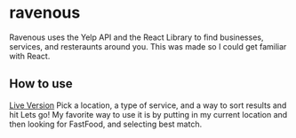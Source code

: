 # ravenous
Ravenous uses the Yelp API and the React Library to find businesses, services, and resteraunts around you. This was made so I could get familiar with React.

## How to use
[Live Version](https://codingforkids.us/projects/joesprojects/ravenous/) Pick a location, a type of service, and a way to sort results and hit Lets go! My favorite way to use it is by putting in my current location and then looking for FastFood, and selecting best match.
